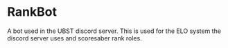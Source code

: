 # RankBot
A bot used in the UBST discord server. This is used for the ELO system the discord server uses and scoresaber rank roles.

